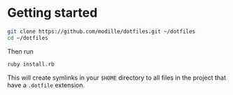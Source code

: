 # Getting started

```sh
git clone https://github.com/modille/dotfiles.git ~/dotfiles
cd ~/dotfiles
```

Then run

```sh
ruby install.rb
```

This will create symlinks in your `$HOME` directory to all files in the project that have a `.dotfile` extension.

